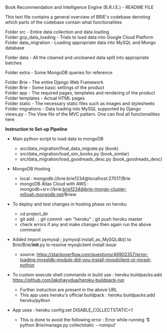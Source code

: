 Book Recommendation and Intelligence Engine (B.R.I.E.) - README FILE    
     
This text file contains a general overview of BRIE's codebase denoting which parts of the codebase contain what functionalities  
    
Folder src - Entire data collection and data loading.  
	Folder gcp_data_loading - Trials to load data into Google Cloud Platform  
	Folder data_migration - Loading appropriate data into MySQL and Mongo database  
  
  
Folder data - All the cleaned and uncleaned data split into appropriate batches  
    
Folder extra - Some MongoDB queries for reference  
    
Folder Brie - The entire Django Web Framework  
	Folder Brie - Some basic settings of the product  
	Folder app - The required pages, templates and rendering of the product  
		Folder templates - Actual HTML pages  
		Folder static - The necessary static files such as images and stylesheets  
		Folder migrations - Data loading into MySQL supported by Django  
		views.py - The View file of the MVC pattern. One can find all functionalities here  

**Instruction to Set-up Pipeline**  
  
- Main python script to load data to mongoDB  
	- src/data_migration/final_data_migrate.py (book)  
	- src/data_migration/load_sim_books.py (book_similar)  
	- src/data_migration/load_goodreads_desc.py (book_goodreads_desc)  

- MongoDB Hosting
	- local : mongodb://brie:brie1234@localhost:27017/Brie
	- mongoDB Atlas Cloud with AWS : mongodb+srv://brie:brie1234@brie-mongo-cluster-m0oah.mongodb.net/Briew

- To deploy and test changes in hosting phase on heroku
	- cd project_dir 
	- git add . ; git commit -am "heroku" ; git push heroku master
	- check errors if any and make changes then again run the above command

- Added import pymysql ; pymysql.install_as_MySQLdb() to Brie/Brie/__init__.py to resolve mysqlclient install issue
	- source: https://stackoverflow.com/questions/46902357/error-loading-mysqldb-module-did-you-install-mysqlclient-or-mysql-python

- To custom execute shell commands in build use : heroku buildpacks:add https://github.com/lakshayydua/heroku-buildpack-run
	- Further instuction are present in the above URL
	- This app uses heroku's official buildpack : heroku buildpacks:add heroku/python

- App uses : heroku config:set DISABLE_COLLECTSTATIC=1
	- This is done to avoid the following error : Error while running '$ python Brie/manage.py collectstatic --noinput'